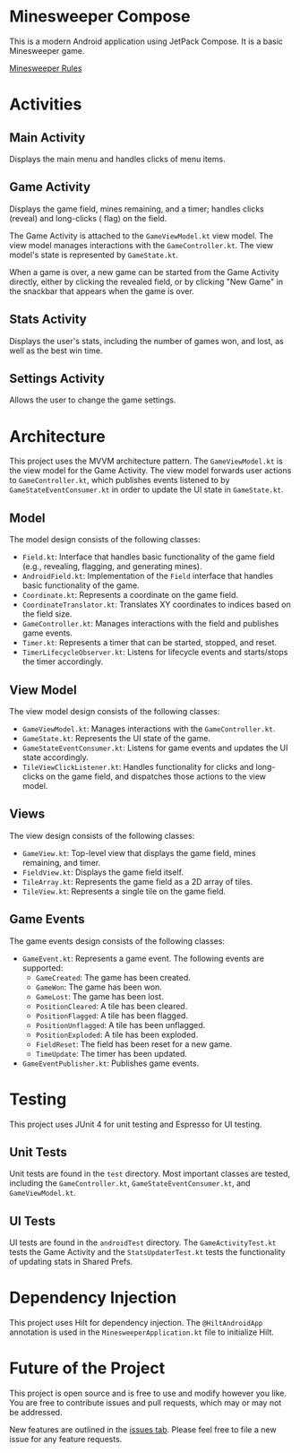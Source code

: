 # Minesweeper Compose

This is a modern Android application using JetPack Compose. It is a basic Minesweeper game.

[Minesweeper Rules](https://minesweepergame.com/strategy/how-to-play-minesweeper.php)

# Activities

## Main Activity

Displays the main menu and handles clicks of menu items.

## Game Activity

Displays the game field, mines remaining, and a timer; handles clicks (reveal) and long-clicks (
flag) on the field.

The Game Activity is attached to the `GameViewModel.kt` view model. The view model manages
interactions with the `GameController.kt`. The view model's
state is represented by `GameState.kt`.

When a game is over, a new game can be started from the Game Activity directly, either by clicking
the revealed field, or by clicking "New Game" in the snackbar that appears when the game is over.

## Stats Activity

Displays the user's stats, including the number of games won, and lost, as well as the best win
time.

## Settings Activity

Allows the user to change the game settings.

# Architecture

This project uses the MVVM architecture pattern. The `GameViewModel.kt` is the view model for the
Game Activity. The view model forwards user actions to `GameController.kt`, which publishes events
listened to by `GameStateEventConsumer.kt` in order to update the UI state in `GameState.kt`.

## Model

The model design consists of the following classes:

- `Field.kt`: Interface that handles basic functionality of the game field (e.g., revealing,
  flagging, and
  generating mines).
- `AndroidField.kt`: Implementation of the `Field` interface that handles basic functionality of the
  game.
- `Coordinate.kt`: Represents a coordinate on the game field.
- `CoordinateTranslator.kt`: Translates XY coordinates to indices based on the field size.
- `GameController.kt`: Manages interactions with the field and publishes game events.
- `Timer.kt`: Represents a timer that can be started, stopped, and reset.
- `TimerLifecycleObserver.kt`: Listens for lifecycle events and starts/stops the timer accordingly.

## View Model

The view model design consists of the following classes:

- `GameViewModel.kt`: Manages interactions with the `GameController.kt`.
- `GameState.kt`: Represents the UI state of the game.
- `GameStateEventConsumer.kt`: Listens for game events and updates the UI state accordingly.
- `TileViewClickListener.kt`: Handles functionality for clicks and long-clicks on the game field,
  and dispatches those actions to the view model.

## Views

The view design consists of the following classes:

- `GameView.kt`: Top-level view that displays the game field, mines remaining, and timer.
- `FieldView.kt`: Displays the game field itself.
- `TileArray.kt`: Represents the game field as a 2D array of tiles.
- `TileView.kt`: Represents a single tile on the game field.

## Game Events

The game events design consists of the following classes:

- `GameEvent.kt`: Represents a game event. The following events are supported:
    - `GameCreated`: The game has been created.
    - `GameWon`: The game has been won.
    - `GameLost`: The game has been lost.
    - `PositionCleared`: A tile has been cleared.
    - `PositionFlagged`: A tile has been flagged.
    - `PositionUnflagged`: A tile has been unflagged.
    - `PositionExploded`: A tile has been exploded.
    - `FieldReset`: The field has been reset for a new game.
    - `TimeUpdate`: The timer has been updated.
- `GameEventPublisher.kt`: Publishes game events.

# Testing

This project uses JUnit 4 for unit testing and Espresso for UI testing.

## Unit Tests

Unit tests are found in the `test` directory. Most important classes are tested, including the
`GameController.kt`, `GameStateEventConsumer.kt`, and `GameViewModel.kt`.

## UI Tests

UI tests are found in the `androidTest` directory. The `GameActivityTest.kt` tests the Game Activity
and the `StatsUpdaterTest.kt` tests the functionality of updating stats in Shared Prefs.

# Dependency Injection

This project uses Hilt for dependency injection. The `@HiltAndroidApp` annotation is used in the
`MinesweeperApplication.kt` file to initialize Hilt.

# Future of the Project

This project is open source and is free to use and modify however you like. You are free to
contribute issues and pull requests, which may or may not be addressed.

New features are outlined in
the [issues tab](https://github.com/joven-health-mike/MinesweeperCompose/issues). Please feel free
to file a new issue for any feature requests.
